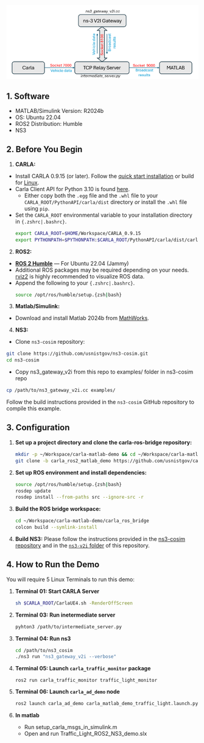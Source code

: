 ![V2I Co-simulation with CARLA, ns-3, and MATLAB](ns3-v2i/docs/implementation.png)

## 1. Software
  - MATLAB/Simulink Version: R2024b
  - OS: Ubuntu 22.04
  - ROS2 Distribution: Humble
  - NS3

## 2. Before You Begin
1. **CARLA:**
  - Install CARLA 0.9.15 (or later). Follow the [quick start installation](https://carla.readthedocs.io/en/latest/start_quickstart/) or build for [Linux](https://carla.readthedocs.io/en/latest/build_linux/).
  - Carla Client API for Python 3.10 is found [here](https://github.com/gezp/carla_ros/releases/).
    - Either copy both the `.egg` file and the `.whl` file to your `CARLA_ROOT/PythonAPI/carla/dist` directory *or* install the `.whl` file using `pip`.
  - Set the `CARLA_ROOT` environmental variable to your installation directory in `{.zshrc|.bashrc}`.
    ```sh
    export CARLA_ROOT=$HOME/Workspace/CARLA_0.9.15
    export PYTHONPATH=$PYTHONPATH:$CARLA_ROOT/PythonAPI/carla/dist/carla-<carla_version_and_arch>.egg:$CARLA_ROOT/PythonAPI/carla
    ```

2. **ROS2:**
  - [__ROS 2 Humble__](https://docs.ros.org/en/humble/Installation.html) — For Ubuntu 22.04 (Jammy)
  - Additional ROS packages may be required depending on your needs. [rviz2](https://github.com/ros2/rviz) is highly recommended to visualize ROS data.
  - Append the following to your `{.zshrc|.bashrc}`.
    ```sh
    source /opt/ros/humble/setup.{zsh|bash}
    ```
    
3. **Matlab/Simulink:**
  - Download and install Matlab 2024b from [MathWorks](https://www.mathworks.com/help/install/ug/install-products-with-internet-connection.html).
  
4. **NS3:**
  - Clone `ns3-cosim` repository:

   ```sh
   git clone https://github.com/usnistgov/ns3-cosim.git
   cd ns3-cosim
   ```
  - Copy ns3_gateway_v2i from this repo to examples/ folder in ns3-cosim repo
   ```sh
   cp /path/to/ns3_gateway_v2i.cc examples/
   ```
   
   Follow the build instructions provided in the `ns3-cosim` GitHub repository to compile this example.
    
## 3. Configuration
1. **Set up a project directory and clone the carla-ros-bridge repository:**
    ```sh
    mkdir -p ~/Workspace/carla-matlab-demo && cd ~/Workspace/carla-matlab-demo
    git clone -b carla_ros2_matlab_demo https://github.com/usnistgov/cav-cosim.git
    ``` 
2. **Set up ROS environment and install dependencies:**
    ```sh
    source /opt/ros/humble/setup.{zsh|bash}
    rosdep update
    rosdep install --from-paths src --ignore-src -r
    ```
3. **Build the ROS bridge workspace:**
    ```sh
    cd ~/Workspace/carla-matlab-demo/carla_ros_bridge
    colcon build --symlink-install
    ```
4. **Build NS3:**
    Please follow the instructions provided in the [ns3-cosim repository](https://github.com/usnistgov/ns3-cosim.git) and in the [`ns3-v2i` folder](./ns3-v2i) of this repository.

## 4. How to Run the Demo
You will require 5 Linux Terminals to run this demo:

1. **Terminal 01: Start CARLA Server**
    ```sh
    sh $CARLA_ROOT/CarlaUE4.sh -RenderOffScreen
    ```
2. **Terminal 03: Run inetermediate server**
   ```bash
   pyhton3 /path/to/intermediate_server.py
   ```
   
3. **Terminal 04: Run ns3**
   ```bash
   cd /path/to/ns3_cosim
   ./ns3 run "ns3_gateway_v2i --verbose"
   ```
	
4. **Terminal 05: Launch `carla_traffic_monitor` package**
   ```
   ros2 run carla_traffic_monitor traffic_light_monitor
   ```
5. **Terminal 06: Launch `carla_ad_demo` node**
    ```sh
    ros2 launch carla_ad_demo carla_matlab_demo_traffic_light.launch.py
    ```
6. **In matlab**
    - Run setup_carla_msgs_in_simulink.m
    - Open and run Traffic_Light_ROS2_NS3_demo.slx


